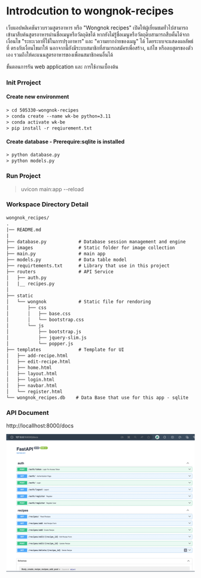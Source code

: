 # Introdcution to wongnok-recipes
เว็บแอปพลิเคชันรวบรวมสูตรอาหาร หรือ "Wongnok recipes" เปิดให้ผู้เยี่ยมชมทั่วไปสามารถ
เข้ามาสืบค้นสูตรอาหารผ่านชื่อเมนูหรือวัตถุดิขได้  หากยังไม่รู้ชื่อเมนูหรือวัตถุดิบสามารถสืบคั้นได้จาก
เงื่อนไข "ระยะเวลาที่ใช้ในการปรุงอาหาร" และ "ความยากง่ายของเมนู" ได้ โดยระบบจะแสดงผลลัพธ์ที่
ตรงกับเงื่อนไขมาให้ นอกจากนี้ยังมีระบบสมาชิกที่สามารถสมัครเพื่อสร้าง, แก้ไข หรือลบสูตรของตัว
เอง รวมถึงให้คะแนนสูตรอาหารของเพื่อนสมาชิกคนอื่นได้

ขั้นตอนการรัน web application และ การใช้งานเบื้องต้น

### Init Prroject
#### Create new environment
```
> cd 505330-wongnok-recipes 
> conda create --name wk-be python=3.11
> conda activate wk-be
> pip install -r reqiurement.txt
```
#### Create database - Prerequire:sqlite is installed
```
> python database.py
> python models.py 
```
### Run Project
> uvicon main:app --reload

### Workspace Directory Detail
```
wongnok_recipes/
.
|── README.md
|
├── database.py            # Database session management and engine
├── images                 # Static folder for image collection 
├── main.py                # main app
├── models.py              # Data table model
├── requirtements.txt      # Library that use in this project
├── routers                # API Service
│   ├── auth.py
│   |__ recipes.py
│   
├── static
│   └── wongnok            # Static file for rendoring
│       ├── css
│       │   ├── base.css
│       │   └── bootstrap.css
│       └── js
│           ├── bootstrap.js
│           ├── jquery-slim.js
│           └── popper.js
├── templates              # Template for UI
│   ├── add-recipe.html
│   ├── edit-recipe.html
│   ├── home.html
│   ├── layout.html
│   ├── login.html
│   ├── navbar.html
│   └── register.html
└── wongnok_recipes.db    # Data Base that use for this app - sqlite
```
### API Document
http://locallhost:8000/docs

![alt text](<images/Screenshot 2567-04-18 at 20.05.01.png>)